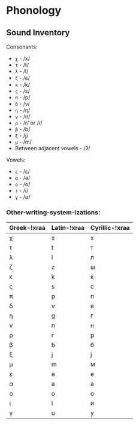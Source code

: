 # Phonology

## Sound Inventory
Consonants:
- `χ` - /x/
- `τ` - /t/
- `λ` - /l/
- `ζ` - /ɕ/
- `κ` - /k/
- `ς` - /s/
- `π` - /p/
- `δ` - /v/
- `η` - /ŋ/
- `ν` - /n/
- `ρ` - /r/ or /ɾ/
- `β` - /b/
- `ξ` - /j/
- `μ` - /m/
- Between adjacent vowels - /ʔ/

Vowels:
- `ε` - /ɛ/
- `α` - /ə/
- `ο` - /o/
- `ι` - /i/
- `γ` - /ʊ/

### Other-writing-system-izations:
| Greek-!xraa | Latin-!xraa | Cyrillic-!xraa |
|-------------|-------------|----------------|
| χ           | x           | х              |
| τ           | t           | т              |
| λ           | l           | л              |
| ζ           | z           | ш              |
| κ           | k           | к              |
| ς           | s           | с              |
| π           | p           | п              |
| δ           | v           | в              |
| η           | g           | г              |
| ν           | n           | н              |
| ρ           | r           | р              |
| β           | b           | б              |
| ξ           | j           | ј              |
| μ           | m           | м              |
| ε           | e           | е              |
| α           | a           | а              |
| ο           | o           | о              |
| ι           | i           | и              |
| γ           | u           | у              |